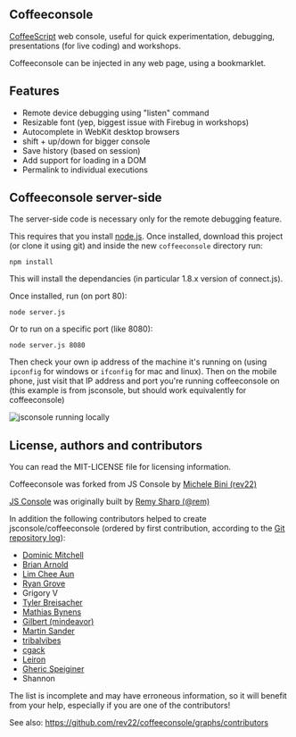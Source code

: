 ## Coffeeconsole

[CoffeeScript](http://coffeescript.com) web console, useful 
for quick experimentation, debugging, presentations (for live coding) and workshops.

Coffeeconsole can be injected in any web page, using a bookmarklet.

## Features

- Remote device debugging using "listen" command
- Resizable font (yep, biggest issue with Firebug in workshops)
- Autocomplete in WebKit desktop browsers
- shift + up/down for bigger console
- Save history (based on session)
- Add support for loading in a DOM
- Permalink to individual executions

## Coffeeconsole server-side

The server-side code is necessary only for the remote debugging feature.

This requires that you install [node.js](http://nodejs.org). Once installed, 
download this project (or clone it using git) 
and inside the new `coffeeconsole` directory run:

    npm install
    
This will install the dependancies (in particular 1.8.x version of connect.js).

Once installed, run (on port 80):

    node server.js
    
Or to run on a specific port (like 8080):

    node server.js 8080
    
Then check your own ip address of the machine it's running on (using `ipconfig` 
for windows or `ifconfig` for mac and linux). Then on the mobile phone, just 
visit that IP address and port you're running coffeeconsole on (this example is
from jsconsole, but should work equivalently for coffeeconsole)

![jsconsole running locally](http://i.imgur.com/hyRF5.png)

## License, authors and contributors

You can read the MIT-LICENSE file for licensing information.

Coffeeconsole was forked from JS Console by [Michele Bini (rev22)](http://rev22.github.io)

[JS Console](https://github.com/remy/jsconsole) was originally built by [Remy Sharp (@rem)](http://twitter.com/remy)

In addition the following contributors helped to create jsconsole/coffeeconsole (ordered by first contribution, according to the [Git repository log](https://github.com/rev22/coffeeconsole/commits/gh-pages)):
- [Dominic Mitchell](https://github.com/happygiraffe)
- [Brian Arnold](https://github.com/brianarn)
- [Lim Chee Aun](https://github.com/cheeaun)
- [Ryan Grove](https://github.com/rgrove)
- Grigory V
- [Tyler Breisacher](https://github.com/MatrixFrog)
- [Mathias Bynens](https://github.com/mathiasbynens)
- [Gilbert (mindeavor)](https://github.com/mindeavor)
- [Martin Sander](https://github.com/marvinthepa)
- [tribalvibes](https://github.com/tribalvibes)
- [cgack](https://github.com/cgack)
- [Leiron](https://github.com/Leiron)
- [Gheric Speiginer](https://github.com/speigg)
- Shannon

The list is incomplete and may have erroneous information, so it will benefit from your help, especially if you are one of the contributors!

See also: https://github.com/rev22/coffeeconsole/graphs/contributors
